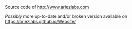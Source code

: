 Source code of http://www.ariezlabs.com

*Possibly* more up-to-date and/or broken version available on https://ariezlabs.github.io/Website/
